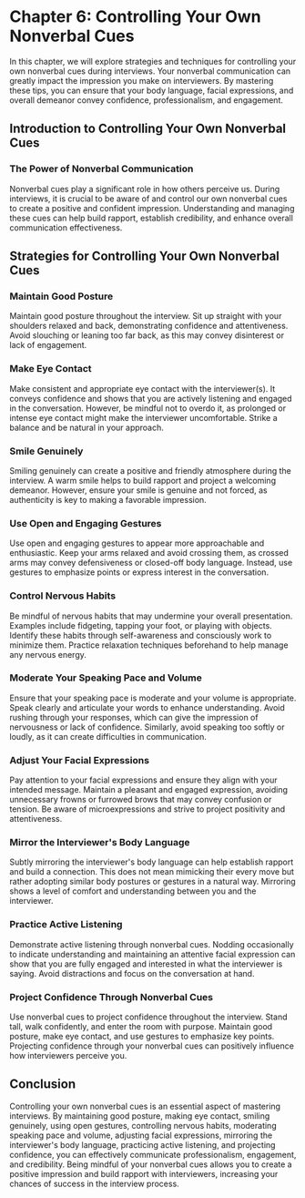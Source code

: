 Chapter 6: Controlling Your Own Nonverbal Cues
==============================================

In this chapter, we will explore strategies and techniques for controlling your own nonverbal cues during interviews. Your nonverbal communication can greatly impact the impression you make on interviewers. By mastering these tips, you can ensure that your body language, facial expressions, and overall demeanor convey confidence, professionalism, and engagement.

Introduction to Controlling Your Own Nonverbal Cues
---------------------------------------------------

### The Power of Nonverbal Communication

Nonverbal cues play a significant role in how others perceive us. During interviews, it is crucial to be aware of and control our own nonverbal cues to create a positive and confident impression. Understanding and managing these cues can help build rapport, establish credibility, and enhance overall communication effectiveness.

Strategies for Controlling Your Own Nonverbal Cues
--------------------------------------------------

### Maintain Good Posture

Maintain good posture throughout the interview. Sit up straight with your shoulders relaxed and back, demonstrating confidence and attentiveness. Avoid slouching or leaning too far back, as this may convey disinterest or lack of engagement.

### Make Eye Contact

Make consistent and appropriate eye contact with the interviewer(s). It conveys confidence and shows that you are actively listening and engaged in the conversation. However, be mindful not to overdo it, as prolonged or intense eye contact might make the interviewer uncomfortable. Strike a balance and be natural in your approach.

### Smile Genuinely

Smiling genuinely can create a positive and friendly atmosphere during the interview. A warm smile helps to build rapport and project a welcoming demeanor. However, ensure your smile is genuine and not forced, as authenticity is key to making a favorable impression.

### Use Open and Engaging Gestures

Use open and engaging gestures to appear more approachable and enthusiastic. Keep your arms relaxed and avoid crossing them, as crossed arms may convey defensiveness or closed-off body language. Instead, use gestures to emphasize points or express interest in the conversation.

### Control Nervous Habits

Be mindful of nervous habits that may undermine your overall presentation. Examples include fidgeting, tapping your foot, or playing with objects. Identify these habits through self-awareness and consciously work to minimize them. Practice relaxation techniques beforehand to help manage any nervous energy.

### Moderate Your Speaking Pace and Volume

Ensure that your speaking pace is moderate and your volume is appropriate. Speak clearly and articulate your words to enhance understanding. Avoid rushing through your responses, which can give the impression of nervousness or lack of confidence. Similarly, avoid speaking too softly or loudly, as it can create difficulties in communication.

### Adjust Your Facial Expressions

Pay attention to your facial expressions and ensure they align with your intended message. Maintain a pleasant and engaged expression, avoiding unnecessary frowns or furrowed brows that may convey confusion or tension. Be aware of microexpressions and strive to project positivity and attentiveness.

### Mirror the Interviewer's Body Language

Subtly mirroring the interviewer's body language can help establish rapport and build a connection. This does not mean mimicking their every move but rather adopting similar body postures or gestures in a natural way. Mirroring shows a level of comfort and understanding between you and the interviewer.

### Practice Active Listening

Demonstrate active listening through nonverbal cues. Nodding occasionally to indicate understanding and maintaining an attentive facial expression can show that you are fully engaged and interested in what the interviewer is saying. Avoid distractions and focus on the conversation at hand.

### Project Confidence Through Nonverbal Cues

Use nonverbal cues to project confidence throughout the interview. Stand tall, walk confidently, and enter the room with purpose. Maintain good posture, make eye contact, and use gestures to emphasize key points. Projecting confidence through your nonverbal cues can positively influence how interviewers perceive you.

Conclusion
----------

Controlling your own nonverbal cues is an essential aspect of mastering interviews. By maintaining good posture, making eye contact, smiling genuinely, using open gestures, controlling nervous habits, moderating speaking pace and volume, adjusting facial expressions, mirroring the interviewer's body language, practicing active listening, and projecting confidence, you can effectively communicate professionalism, engagement, and credibility. Being mindful of your nonverbal cues allows you to create a positive impression and build rapport with interviewers, increasing your chances of success in the interview process.
